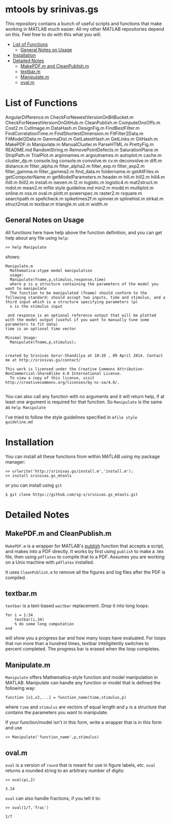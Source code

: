 # mtools by srinivas.gs

This repository contains a bunch of useful scripts and functions that make working in MATLAB much easier. All my other MATLAB repositories depend on this. Feel free to do with this what you will. 

<!-- MarkdownTOC -->

- [List of Functions](#list-of-functions)
  - [General Notes on Usage](#general-notes-on-usage)
- [Installation](#installation)
- [Detailed Notes](#detailed-notes)
  - [MakePDF.m and CleanPublish.m](#makepdfm-and-cleanpublishm)
  - [textbar.m](#textbarm)
  - [Manipulate.m](#manipulatem)
  - [oval.m](#ovalm)

<!-- /MarkdownTOC -->


# List of Functions 

AngularDifference.m
CheckForNewestVersionOnBitBucket.m
CheckForNewestVersionOnGitHub.m
CleanPublish.m
ComputeOnsOffs.m
Cost2.m
CutImage.m
DataHash.m
DesignFig.m
FindBestFilter.m
FindCorrelationTime.m
FindShortestDimension.m
FitFilter2Data.m
FitModel2Data.m
GammaDist.m
GetLatestHash.m
GetLinks.m
GitHash.m
MakePDF.m
Manipulate.m
ManualCluster.m
ParseHTML.m
PrettyFig.m
README.md
RandomString.m
RemovePointDefects.m
SaturationPlane.m
StripPath.m
TrialPlot.m
arginnames.m
argoutnames.m
autoplot.m
cache.m
cluster_dp.m
console.log
console.m
convolve.m
cv.m
deconvolve.m
dift.m
distance.m
filter_alpha.m
filter_alpha2.m
filter_exp.m
filter_exp2.m
filter_gamma.m
filter_gamma2.m
find_data.m
foldername.m
getAllFiles.m
getComputerName.m
getModelParameters.m
header.m
hill.m
hill2.m
hill4.m
ihill.m
ihill2.m
install.m
iseven.m
l2.m
logistic.m
logistic4.m
mat2struct.m
mdot.m
mean2.m
mfile style guideline.md
min2.m
modd.m
multiplot.m
online.m
oss.m
oval.m
plott.m
powerspec.m
raster2.m
rsquare.m
searchpath.m
spellcheck.m
spiketimes2f.m
spinner.m
splinehist.m
strkat.m
struct2mat.m
textbar.m
triangle.m
uid.m
width.m


## General Notes on Usage

All functions here have help above the function definition, and you can get help about any file using `help`:

```
>> help Manipulate
```

shows:

```
Manipulate.m
  Mathematica-stype model manipulation
  usage: 
  Manipulate(fname,p,stimulus,response,time)
  where p is a structure containing the parameters of the model you want to manipulate 
  The function to be manipulated (fname) should conform to the following standard: should accept two inputs, time and stimulus, and a third input which is a structure specifying parameters (p)
  x is the stimulus input
 
 and response is an optional reference output that will be plotted with the model output (useful if you want to manually tune some parameters to fit data)
time is an optional time vector
  
Minimal Usage: 
  Manipulate(fname,p,stimulus);
  
  
created by Srinivas Gorur-Shandilya at 10:20 , 09 April 2014. Contact me at http://srinivas.gs/contact/
  
This work is licensed under the Creative Commons Attribution-NonCommercial-ShareAlike 4.0 International License. 
  To view a copy of this license, visit http://creativecommons.org/licenses/by-nc-sa/4.0/.
  
```

You can also call any function with no arguments and it will return help, if at least one argument is required for that function. So `Manipulate` is the same as `help Manipulate`

I've tried to follow the style guidelines specified in `mfile style guideline.md`

# Installation

You can install all these functions from within MATLAB using my package manager:

```
>> urlwrite('http://srinivas.gs/install.m','install.m');
>> install srinivas.gs_mtools
```

or you can install using `git`

```
$ git clone https://github.com/sg-s/srinivas.gs_mtools.git
```



# Detailed Notes	

## MakePDF.m and CleanPublish.m
`MakePDF.m` is a wrapper for MATLAB's [publish](http://www.mathworks.com/help/matlab/ref/publish.html) function that accepts a script, and makes into a PDF directly. It works by first using `publish` to make a .tex file, then using `pdflatex` to compile that to a PDF. Assumes you are working on a Unix machine with `pdflatex` installed. 

It uses `CleanPublish.m` to remove all the figures and log files after the PDF is compiled. 
	
## textbar.m

`textbar` is a text-based `waitbar` replacement. Drop it into long loops:

```
for i = 1:34
	textbar(i,34)
	% do some long computation
end
```

will show you a progress bar and how many loops have evaluated. For loops that run more than a hundred times, textbar intellgitently switches to percent completed. The progress bar is erased when the loop completes. 


## Manipulate.m

`Manipulate` offers Mathematica-style function and model manipulation in MATLAB. Manipulate can handle any function or model that is defined the following way:

```
function [x1,x2,...] = function_name(time,stimulus,p)
```
where `time` and `stimulus` are vectors of equal length and `p` is a structure that contains the parameters you want to manipulate. 

If your function/model isn't in this form, write a wrapper that is in this form and use 

```
>> Manipulate('function_name',p,stimulus)
```

## oval.m

`oval` is a version of `round` that is meant for use in figure labels, etc. `oval` returns a rounded string to an arbitrary number of digits:

```
>> oval(pi,2)

3.14

```

`oval` can also handle fractions, if you tell it to:

```
>> oval(1/7,'frac')

1/7
```
